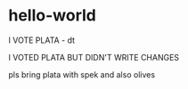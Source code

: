# hello-world

I VOTE PLATA - dt

I VOTED PLATA BUT DIDN'T WRITE CHANGES

pls bring plata with spek and also olives

